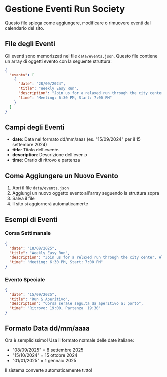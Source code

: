 # Gestione Eventi Run Society

Questo file spiega come aggiungere, modificare o rimuovere eventi dal calendario del sito.

## File degli Eventi

Gli eventi sono memorizzati nel file `data/events.json`. Questo file contiene un array di oggetti evento con la seguente struttura:

```json
{
  "events": [
    {
      "date": "28/09/2024",
      "title": "Weekly Easy Run",
      "description": "Join us for a relaxed run through the city center. All paces welcome!",
      "time": "Meeting: 6:30 PM, Start: 7:00 PM"
    }
  ]
}
```

## Campi degli Eventi

- **date**: Data nel formato dd/mm/aaaa (es. "15/09/2024" per il 15 settembre 2024)
- **title**: Titolo dell'evento
- **description**: Descrizione dell'evento
- **time**: Orario di ritrovo e partenza

## Come Aggiungere un Nuovo Evento

1. Apri il file `data/events.json`
2. Aggiungi un nuovo oggetto evento all'array seguendo la struttura sopra
3. Salva il file
4. Il sito si aggiornerà automaticamente

## Esempi di Eventi

### Corsa Settimanale
```json
{
  "date": "18/08/2025",
  "title": "Weekly Easy Run",
  "description": "Join us for a relaxed run through the city center. All paces welcome!",
  "time": "Meeting: 6:30 PM, Start: 7:00 PM"
}
```

### Evento Speciale
```json
{
  "date": "15/09/2025",
  "title": "Run & Aperitivo",
  "description": "Corsa serale seguita da aperitivo al porto",
  "time": "Ritrovo: 19:00, Partenza: 19:30"
}
```

## Formato Data dd/mm/aaaa

Ora è semplicissimo! Usa il formato normale delle date italiane:
- "08/09/2025" = 8 settembre 2025
- "15/10/2024" = 15 ottobre 2024  
- "01/01/2025" = 1 gennaio 2025

Il sistema converte automaticamente tutto!